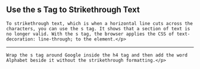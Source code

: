 ## Use the s Tag to Strikethrough Text ##


    To strikethrough text, which is when a horizontal line cuts across the characters, you can use the s tag. It shows that a section of text is no longer valid. With the s tag, the browser applies the CSS of text-decoration: line-through; to the element.</p>

<HR>

    Wrap the s tag around Google inside the h4 tag and then add the word Alphabet beside it without the strikethrough formatting.</p>
